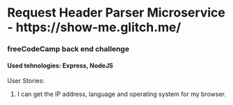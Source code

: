 <h1>Request Header Parser Microservice - https://show-me.glitch.me/</h1>

<h3>freeCodeCamp back end challenge</h3>

<h4>Used tehnologies: Express, NodeJS </h4>

<p>User Stories:</p> 

<ol>

<li>  I can get the IP address, language and operating system for my browser.</li>
<br>

</ol>
